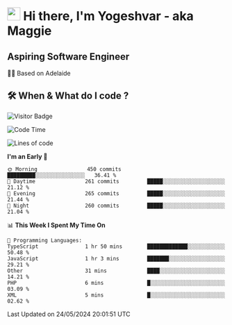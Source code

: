 <h1><img src="https://emojis.slackmojis.com/emojis/images/1531849430/4246/blob-sunglasses.gif?1531849430" width="30"/> Hi there, I'm Yogeshvar - aka Maggie</h1>

## Aspiring Software Engineer
🏂🏻  Based on Adelaide 

## 🛠 When & What do I code ?  

![Visitor Badge](https://visitor-badge.feriirawann.repl.co?username=yogeshvar&repo=yogeshvar&label=Visitors&style=plastic&color=%23457BFF&contentType=svg)

<!--START_SECTION:waka-->
![Code Time](http://img.shields.io/badge/Code%20Time-2%2C901%20hrs%207%20mins-blue)

![Lines of code](https://img.shields.io/badge/From%20Hello%20World%20I%27ve%20Written-4.2%20million%20lines%20of%20code-blue)

**I'm an Early 🐤** 

```text
🌞 Morning                450 commits         █████████░░░░░░░░░░░░░░░░   36.41 % 
🌆 Daytime                261 commits         █████░░░░░░░░░░░░░░░░░░░░   21.12 % 
🌃 Evening                265 commits         █████░░░░░░░░░░░░░░░░░░░░   21.44 % 
🌙 Night                  260 commits         █████░░░░░░░░░░░░░░░░░░░░   21.04 % 
```


📊 **This Week I Spent My Time On** 

```text
💬 Programming Languages: 
TypeScript               1 hr 50 mins        █████████████░░░░░░░░░░░░   50.48 % 
JavaScript               1 hr 3 mins         ███████░░░░░░░░░░░░░░░░░░   29.21 % 
Other                    31 mins             ████░░░░░░░░░░░░░░░░░░░░░   14.21 % 
PHP                      6 mins              █░░░░░░░░░░░░░░░░░░░░░░░░   03.09 % 
XML                      5 mins              █░░░░░░░░░░░░░░░░░░░░░░░░   02.62 % 
```


 Last Updated on 24/05/2024 20:01:51 UTC
<!--END_SECTION:waka-->
